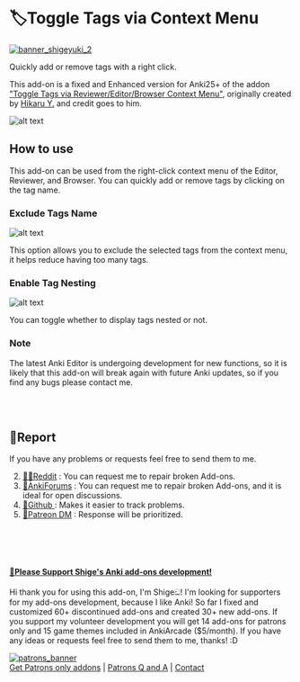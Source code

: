 

<!-- **[AnkiWeb Page](https://ankiweb.net/shared/info/🟢) | Code : `🟢`** -->

# 🏷️Toggle Tags via Context Menu

<!-- Customized -->
[![banner_shigeyuki_2](https://github.com/shigeyukey/Pokemanki-Gold/assets/124401518/8408c164-e95c-4e40-98c1-393b03e04bcb)](https://www.reddit.com/user/Shige-yuki)

Quickly add or remove tags with a right click.<br>

This add-on is a fixed and Enhanced version for Anki25+ of the addon <a href="https://ankiweb.net/shared/info/2088508994" target="_blank">"Toggle Tags via Reviewer/Editor/Browser Context Menu"</a>, originally created by <a href="https://github.com/hikaru-y" target="_blank">Hikaru Y.</a> and credit goes to him.




![alt text](https://shigeyukey.github.io/shige-addons-wiki/images/toggle-tag/01.png)




## How to use

This add-on can be used from the right-click context menu of the Editor, Reviewer, and Browser. You can quickly add or remove tags by clicking on the tag name.


### Exclude Tags Name

![alt text](https://shigeyukey.github.io/shige-addons-wiki/images/toggle-tag/02.png)<br>

This option allows you to exclude the selected tags from the context menu, it helps reduce having too many tags.





### Enable Tag Nesting
![alt text](https://shigeyukey.github.io/shige-addons-wiki/images/toggle-tag/03.png)<br>

You can toggle whether to display tags nested or not.

### Note

The latest Anki Editor is undergoing development for new functions, so it is likely that this add-on will break again with future Anki updates, so if you find any bugs please contact me.


<br><br>

## 🚨Report

If you have any problems or requests feel free to send them to me.

 <!-- 1. <a href="https://ankiweb.net/shared/review/🟢" target="_blank">👍️Rate Comment</a> : You can contact me anonymously, and AnkiWeb will send you an email when I reply, a high rating increases priority of development. -->
  2. <a href="https://www.reddit.com/r/Anki/comments/1b0eybn/simple_fix_of_broken_addons_for_the_latest_anki/" target="_blank">👩‍🚀Reddit</a> : You can request me to repair broken Add-ons.
  2. <a href="https://forums.ankiweb.net/t/simple-fix-of-broken-add-ons-for-the-latest-anki-by-shige/41650" target="_blank">🌟AnkiForums</a> : You can request me to repair broken Add-ons, and it is ideal for open discussions.
  3. <a href="https://github.com/shigeyukey/my_addons/issues" target="_blank">🐙Github </a> : Makes it easier to track problems.
  4. <a href="https://www.patreon.com/Shigeyuki" target="_blank">💖Patreon DM</a> : Response will be prioritized.


<br><br><br>

<h4><a href="http://patreon.com/Shigeyuki">💖Please Support Shige's Anki add-ons development!</a></h4>

Hi thank you for using this add-on, I'm Shigeඞ! I'm looking for supporters for my add-ons development, because I like Anki! So far I fixed and customized 60+ discontinued add-ons and created 30+ new add-ons. If you support my volunteer development you will get 14 add-ons for patrons only and 15 game themes included in AnkiArcade ($5/month). If you have any ideas or requests feel free to send them to me, thanks! :D


[![patrons_banner](https://shigeyukey.github.io/shige-addons-wiki/images/_promotion/promotion_00.gif)](http://patreon.com/Shigeyuki)<br>
[Get Patrons only addons](https://www.patreon.com/Shigeyuki) | [Patrons Q and A](https://shigeyukey.github.io/shige-addons-wiki/patrons_q_and_a.html) | [Contact](https://shigeyukey.github.io/shige-addons-wiki/contact.html) <br>



<!-- ## 📥 How do I install this add-on?

1. This add-on works with Anki for desktop (it does not work on mobile). Download Anki from the [official website](https://apps.ankiweb.net/) if you haven't already.
2. Copy and paste the add-on code ( `🟢` )  into Anki and you can install it. ( *Menu -> Tools -> Add-ons -> Get Add-ons -> Code \[ add-on code ]* )
3. When I develop bug fixes, create new features, or compatibility for New Anki, I will notify you and you can install it.
4. Add-ons will be broken when the official Anki gets a major update, so if you like this add-on please support my volunteer development by rating, sharing, and donating. Thank you!

[Click here and please Rate this add-on, Thank you! :-) <br>
 ![Please rate this](https://raw.githubusercontent.com/shigeyukey/my_addons/main/media_files/rate_this.gif)](https://ankiweb.net/shared/review/🟢) -->